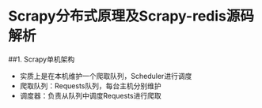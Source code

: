 # Scrapy分布式原理及Scrapy-redis源码解析
##1. Scrapy单机架构
- 实质上是在本机维护一个爬取队列，Scheduler进行调度
- 爬取队列：Requests队列，每台主机分别维护
- 调度器：负责从队列中调度Requests进行爬取